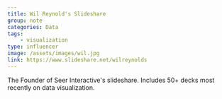 ```yaml
---
title: Wil Reynold's Slideshare
group: note
categories: Data
tags:
    - visualization
type: influencer
image: /assets/images/wil.jpg
link: https://www.slideshare.net/wilreynolds
---
```

The Founder of Seer Interactive's slideshare. Includes 50+ decks most recently on data visualization.
